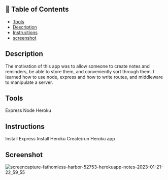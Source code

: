 ## :bookmark: Table of Contents
* [Tools](#tools)
* [Description](#description)
* [Instructions](#instructions)
* [screenshot](#screenshot)

## Description
The motivation of this app was to allow someone to create notes and reminders, be able to store them, and conveniently sort through them. I learned how to use node, express and how to write routes, and middleware to manipulate a server.


## Tools
Express
Node 
Heroku

## Instructions
Install Express
Install Heroku
Create/run Heroku app

## Screenshot
![screencapture-fathomless-harbor-52753-herokuapp-notes-2023-01-21-22_59_55](https://user-images.githubusercontent.com/115959478/213901420-e428145d-8ad5-4deb-8c3c-e109b8309ba5.png)
